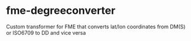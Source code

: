 # fme-degreeconverter
Custom transformer for FME that converts lat/lon coordinates from DM(S) or ISO6709 to DD and vice versa
